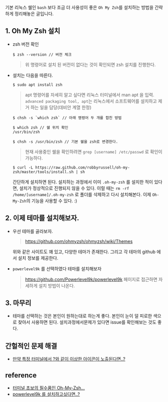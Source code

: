 기본 리눅스 쉘인 `bash` 보다 조금 더 사용성이 좋은 `Oh My Zsh`를 설치하는 방법을 간략하게 정리해놓은 글입니다.

## 1. Oh My Zsh 설치
- zsh 버전 확인
    ```    
    $ zsh --version // 버전 체크
    ```
   > 위 명령어로 설치 된 버전이 없다는 것이 확인되면 zsh 설치를 진행한다.
- 설치는 다음을 따른다.
    ```
    $ sudo apt install zsh
    ```
    > apt 명령어를 자세히 알고 싶다면 리눅스 터미널에서 man apt 을 입력.
    `advanced packaging tool, apt`는 리눅스에서 소프트웨어를 설치하고 제거 하는 일을 담당(데비안 계열 한정)
    ```
    $ chsh -s `which zsh` // 아래 명령어 두 개를 합친 방법

    $ which zsh // 쉘 위치 확인
    /usr/bin/zsh

    $ chsh -s /usr/bin/zsh // 기본 쉘을 zsh로 변경한다.
    ```
    > 현재 사용중인 쉘을 확인하려면 `grep [username] /etc/passwd` 로 확인이 가능하다.
    ```
    $ curl -L https://raw.github.com/robbyrussell/oh-my-zsh/master/tools/install.sh | sh
    ```
    간단하게 설치하면 된다. 설치하는 과정에서 이미 `.oh-my-zsh` 를 설치한 적이 있다면, 설치가 정상적으로 진행되지 않을 수 있다.
    이럴 때는 `rm -rf /home/[username]/.oh-my-zsh` 로 폴더를 삭제하고 다시 설치해본다.
    이제 `Oh-My-Zsh`의 기능을 사용할 수 있다. :)

## 2. 이제 테마를 설치해보자.
- 우선 테마를 골라보자.
    > https://github.com/ohmyzsh/ohmyzsh/wiki/Themes

    위와 같은 사이트도 꽤 있고, 다양한 테마가 존재한다. 그리고 각 테마의 github 에서 설치 정보를 제공한다.

- `powerlevel9k` 를 선택하였다 테마를 설치해보자
    > https://github.com/Powerlevel9k/powerlevel9k 페이지로 접근하면 자세하게 설치 방법이 나온다.

## 3. 마무리
- 테마를 선택하는 것은 본인이 원하는대로 하는게 좋다. 본인이 눈이 덜 피로한 색으로 찾아서 사용하면 된다.
설치과정에서문제가 있다면 issue를 확인해보는 것도 좋다.

## 간헐적인 문제 해결
- [만약 특정 터미널에서 ?와 같이 이상한 아이콘이 노출된다면..?](https://medium.com/@cloverinks/oh-my-zsh-agnoster-theme-not-showing-correct-font-on-vscode-ubuntu-47b5e8dcbada)

## reference
- [터미널 초보의 필수품인 Oh-My-Zsh...](https://nolboo.kim/blog/2015/08/21/oh-my-zsh/)
- [powerlevel9k 를 설치하고싶다면..?](https://github.com/Powerlevel9k/powerlevel9k/wiki/Install-Instructions#step-1-install-powerlevel9k)